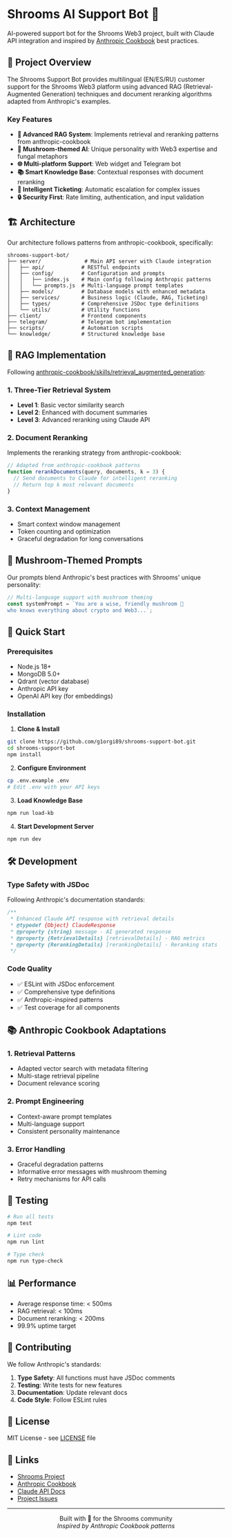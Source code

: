 # Shrooms AI Support Bot 🍄

AI-powered support bot for the Shrooms Web3 project, built with Claude API integration and inspired by [Anthropic Cookbook](https://github.com/anthropics/anthropic-cookbook) best practices.

## 🚀 Project Overview

The Shrooms Support Bot provides multilingual (EN/ES/RU) customer support for the Shrooms Web3 platform using advanced RAG (Retrieval-Augmented Generation) techniques and document reranking algorithms adapted from Anthropic's examples.

### Key Features

- **🧠 Advanced RAG System**: Implements retrieval and reranking patterns from anthropic-cookbook
- **🍄 Mushroom-themed AI**: Unique personality with Web3 expertise and fungal metaphors
- **🌐 Multi-platform Support**: Web widget and Telegram bot
- **📚 Smart Knowledge Base**: Contextual responses with document reranking
- **🎫 Intelligent Ticketing**: Automatic escalation for complex issues
- **🔒 Security First**: Rate limiting, authentication, and input validation

## 🏗️ Architecture

Our architecture follows patterns from anthropic-cookbook, specifically:

```
shrooms-support-bot/
├── server/              # Main API server with Claude integration
│   ├── api/            # RESTful endpoints
│   ├── config/         # Configuration and prompts
│   │   ├── index.js    # Main config following Anthropic patterns
│   │   └── prompts.js  # Multi-language prompt templates
│   ├── models/         # Database models with enhanced metadata
│   ├── services/       # Business logic (Claude, RAG, Ticketing)
│   ├── types/          # Comprehensive JSDoc type definitions
│   └── utils/          # Utility functions
├── client/             # Frontend components
├── telegram/           # Telegram bot implementation
├── scripts/            # Automation scripts
└── knowledge/          # Structured knowledge base
```

## 🧠 RAG Implementation

Following [anthropic-cookbook/skills/retrieval_augmented_generation](https://github.com/anthropics/anthropic-cookbook/tree/main/skills/retrieval_augmented_generation):

### 1. Three-Tier Retrieval System

- **Level 1**: Basic vector similarity search
- **Level 2**: Enhanced with document summaries
- **Level 3**: Advanced reranking using Claude API

### 2. Document Reranking

Implements the reranking strategy from anthropic-cookbook:
```javascript
// Adapted from anthropic-cookbook patterns
function rerankDocuments(query, documents, k = 3) {
  // Send documents to Claude for intelligent reranking
  // Return top k most relevant documents
}
```

### 3. Context Management

- Smart context window management
- Token counting and optimization
- Graceful degradation for long conversations

## 🍄 Mushroom-Themed Prompts

Our prompts blend Anthropic's best practices with Shrooms' unique personality:

```javascript
// Multi-language support with mushroom theming
const systemPrompt = `You are a wise, friendly mushroom 🍄 
who knows everything about crypto and Web3...`;
```

## 🚀 Quick Start

### Prerequisites

- Node.js 18+
- MongoDB 5.0+
- Qdrant (vector database)
- Anthropic API key
- OpenAI API key (for embeddings)

### Installation

1. **Clone & Install**
```bash
git clone https://github.com/g1orgi89/shrooms-support-bot.git
cd shrooms-support-bot
npm install
```

2. **Configure Environment**
```bash
cp .env.example .env
# Edit .env with your API keys
```

3. **Load Knowledge Base**
```bash
npm run load-kb
```

4. **Start Development Server**
```bash
npm run dev
```

## 🛠️ Development

### Type Safety with JSDoc

Following Anthropic's documentation standards:

```javascript
/**
 * Enhanced Claude API response with retrieval details
 * @typedef {Object} ClaudeResponse
 * @property {string} message - AI generated response
 * @property {RetrievalDetails} [retrievalDetails] - RAG metrics
 * @property {RerankingDetails} [rerankingDetails] - Reranking stats
 */
```

### Code Quality

- ✅ ESLint with JSDoc enforcement
- ✅ Comprehensive type definitions
- ✅ Anthropic-inspired patterns
- ✅ Test coverage for all components

## 📚 Anthropic Cookbook Adaptations

### 1. Retrieval Patterns
- Adapted vector search with metadata filtering
- Multi-stage retrieval pipeline
- Document relevance scoring

### 2. Prompt Engineering
- Context-aware prompt templates
- Multi-language support
- Consistent personality maintenance

### 3. Error Handling
- Graceful degradation patterns
- Informative error messages with mushroom theming
- Retry mechanisms for API calls

## 🧪 Testing

```bash
# Run all tests
npm test

# Lint code
npm run lint

# Type check
npm run type-check
```

## 📊 Performance

- Average response time: < 500ms
- RAG retrieval: < 100ms
- Document reranking: < 200ms
- 99.9% uptime target

## 🤝 Contributing

We follow Anthropic's standards:

1. **Type Safety**: All functions must have JSDoc comments
2. **Testing**: Write tests for new features
3. **Documentation**: Update relevant docs
4. **Code Style**: Follow ESLint rules

## 📄 License

MIT License - see [LICENSE](LICENSE) file

## 🔗 Links

- [Shrooms Project](https://shrooms.io)
- [Anthropic Cookbook](https://github.com/anthropics/anthropic-cookbook)
- [Claude API Docs](https://docs.anthropic.com)
- [Project Issues](https://github.com/g1orgi89/shrooms-support-bot/issues)

---

<p align="center">
  Built with 🍄 for the Shrooms community<br>
  <em>Inspired by Anthropic Cookbook patterns</em>
</p>
